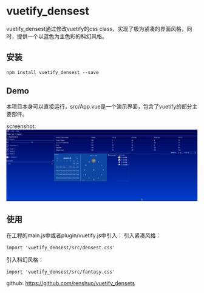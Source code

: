 # vuetify_densest
vuetify_densest通过修改vuetify的css class，实现了极为紧凑的界面风格，同时，提供一个以蓝色为主色彩的科幻风格。

## 安装
```
npm install vuetify_densest --save
```

## Demo
本项目本身可以直接运行，src/App.vue是一个演示界面，包含了vuetify的部分主要部件。

screenshot:
![image](https://github.com/renshuo/vuetify_densest/blob/master/screenshot/shot1.png)

## 使用
在工程的main.js中或者plugin/vuetify.js中引入：
引入紧凑风格：
```
import 'vuetify_densest/src/densest.css'
```

引入科幻风格：
```
import 'vuetify_densest/src/fantasy.css'
```

github: https://github.com/renshuo/vuetify_densets
